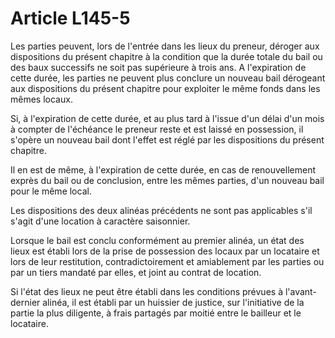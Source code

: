 # Article L145-5

Les parties peuvent, lors de l'entrée dans les lieux du preneur, déroger aux dispositions du présent chapitre à la condition que la durée totale du bail ou des baux successifs ne soit pas supérieure à trois ans. A l'expiration de cette durée, les parties ne peuvent plus conclure un nouveau bail dérogeant aux dispositions du présent chapitre pour exploiter le même fonds dans les mêmes locaux.

Si, à l'expiration de cette durée, et au plus tard à l'issue d'un délai d'un mois à compter de l'échéance le preneur reste et est laissé en possession, il s'opère un nouveau bail dont l'effet est réglé par les dispositions du présent chapitre.

Il en est de même, à l'expiration de cette durée, en cas de renouvellement exprès du bail ou de conclusion, entre les mêmes parties, d'un nouveau bail pour le même local.

Les dispositions des deux alinéas précédents ne sont pas applicables s'il s'agit d'une location à caractère saisonnier.

Lorsque le bail est conclu conformément au premier alinéa, un état des lieux est établi lors de la prise de possession des locaux par un locataire et lors de leur restitution, contradictoirement et amiablement par les parties ou par un tiers mandaté par elles, et joint au contrat de location.

Si l'état des lieux ne peut être établi dans les conditions prévues à l'avant-dernier alinéa, il est établi par un huissier de justice, sur l'initiative de la partie la plus diligente, à frais partagés par moitié entre le bailleur et le locataire.
